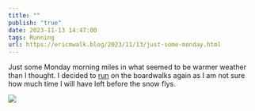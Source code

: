 ```yaml
---
title: ""
publish: "true"
date: 2023-11-13 14:47:00
tags: Running
url: https://ericmwalk.blog/2023/11/13/just-some-monday.html
---
```


Just some Monday morning miles in what seemed to be warmer weather than I thought. I decided to [run](https://strava.com/activities/10213955932) on the boardwalks again as I am not sure how much time I will have left before the snow flys.

![](https://ericmwalk.blog/uploads/2023/19bf49d3-981c-442b-8ba5-ec0ae28145f4.jpg)